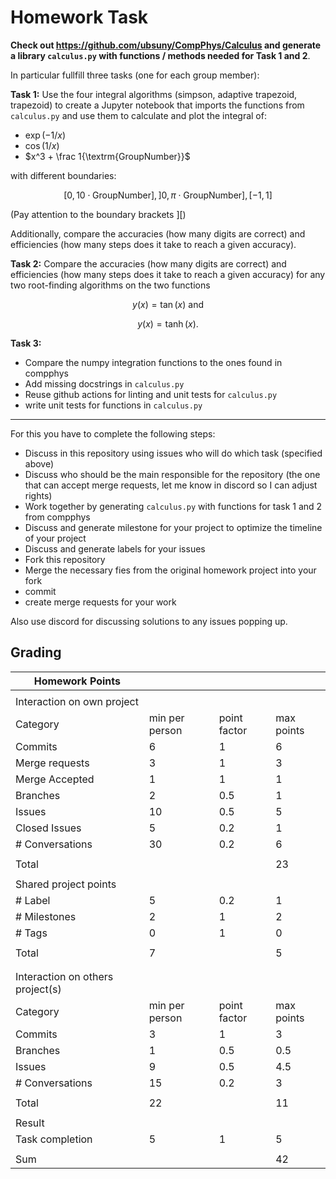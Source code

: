 # Homework Task

**Check out https://github.com/ubsuny/CompPhys/Calculus and generate a library `calculus.py` with functions / methods needed for Task 1 and 2**.

In particular fullfill three tasks (one for each group member):

**Task 1:**
Use the four integral algorithms (simpson, adaptive trapezoid, trapezoid) to create a Jupyter notebook that imports the functions from `calculus.py` and use them to calculate and plot the integral of:

- $\exp(-1/x)$
- $\cos(1/x)$
- $x^3 + \frac 1{\textrm{GroupNumber}}$

with different boundaries: 

$$
[0,10\cdot\textrm{GroupNumber}],]0,\pi\cdot\textrm{GroupNumber}],[-1,1]
$$

(Pay attention to the boundary brackets ][)

Additionally, compare the accuracies (how many digits are correct) and efficiencies (how many steps does it take to reach a given accuracy).

**Task 2:**
Compare the accuracies (how many digits are correct) and efficiencies (how many steps does it take to reach a given accuracy) for any two root-finding algorithms on the two functions

$$
y(x) = \tan(x) \textrm{ and}
$$

$$
y(x) = \tanh(x).
$$

**Task 3:**
- Compare the numpy integration functions to the ones found in compphys
- Add missing docstrings in `calculus.py`
- Reuse github actions for linting and unit tests for `calculus.py`
- write unit tests for functions in `calculus.py`
  
---

For this you have to complete the following steps:

- Discuss in this repository using issues who will do which task (specified above)
- Discuss who should be the main responsible for the repository (the one that can accept merge requests, let me know in discord so I can adjust rights)
- Work together by generating `calculus.py` with functions for task 1 and 2 from compphys
- Discuss and generate milestone for your project to optimize the timeline of your project
- Discuss and generate labels for your issues
- Fork this repository
- Merge the necessary fies from the original homework project into your fork
- commit
- create merge requests for your work

Also use discord for discussing solutions to any issues popping up.

## Grading

| Homework Points                  |                |              |            |
| -------------------------------- | -------------- | ------------ | ---------- |
|                                  |                |              |            |
| Interaction on own project       |                |              |            |
| Category                         | min per person | point factor | max points |
| Commits                          | 6              | 1            | 6          |
| Merge requests                   | 3              | 1            | 3          |
| Merge Accepted                   | 1              | 1            | 1          |
| Branches                         | 2              | 0.5          | 1          |
| Issues                           | 10             | 0.5          | 5          |
| Closed Issues                    | 5              | 0.2          | 1          |
| \# Conversations                 | 30             | 0.2          | 6          |
|                                  |                |              |            |
| Total                            |                |              | 23         |
|                                  |                |              |            |
| Shared project points            |                |              |            |
| \# Label                         | 5              | 0.2          | 1          |
| \# Milestones                    | 2              | 1            | 2          |
| \# Tags                          | 0              | 1            | 0          |
|                                  |                |              |            |
| Total                            | 7              |              | 5          |
|                                  |                |              |            |
|                                  |                |              |            |
| Interaction on others project(s) |                |              |            |
| Category                         | min per person | point factor | max points |
| Commits                          | 3              | 1            | 3          |
| Branches                         | 1              | 0.5          | 0.5        |
| Issues                           | 9              | 0.5          | 4.5        |
| \# Conversations                 | 15             | 0.2          | 3          |
|                                  |                |              |            |
| Total                            | 22             |              | 11         |
|                                  |                |              |            |
| Result                           |                |              |            |
| Task completion                  | 5              | 1            | 5          |
|                                  |                |              |            |
| Sum                              |                |              | 42         |
